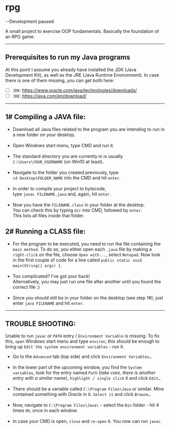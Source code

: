 # rpg
--Development paused

A small project to exercise OOP fundamentals.
Basically the foundation of an RPG game.

---
## Prerequisites to run my Java programs

At this point I assume you already have installed the JDK
(Java Development Kit), as well as the JRE (Java Runtime Environment).
In case there is one of them missing, you can get both here:

- [ ] `JDK`: https://www.oracle.com/java/technologies/downloads/
- [ ] `JRE`: https://java.com/en/download/

---
## 1# Compiling a JAVA file:

-   Download all Java files related to the program you are intending to run in
    a new folder on your desktop.
    <br/><br/>
-   Open Windows start menu, type CMD and run it.
    <br/><br/>
-   The standard directory you are currently in is usually<br/>
    `C:\Users\YOUR_USERNAME` (on Win10 at least).
    <br/><br/>
-   Navigate to the folder you created previously, type<br/>
    `cd Desktop\FOLDER_NAME` into the CMD and hit `enter`.
    <br/><br/>
-   In order to compile your project to bytecode,<br/>
    type `javac FILENAME.java` and, again, hit `enter`.
    <br/><br/>
-   Now you have the `FILENAME.class` in your folder at the desktop.<br/>
    You can check this by typing `dir` into CMD, followed by `enter`.<br/>
    This lists all files inside that folder.

## 2# Running a CLASS file:
-   For the program to be executed, you need to run the file containing the
    `main method`. To do so, you either open each `.java` file by  making a
    `right-click` on the file, choose `Open with...`, select `Notepad`.
    Now look in the first couple of code for a line called
    `public static void main(String[] args) {`.
    <br/><br/>
- Too complicated? I've got your back!<br/>
  Alternatively, you may just run one file after another until you found the
  correct file ;)
  <br/><br/>
- Since you should still be in your folder on the desktop (see step 1#),
  just enter `java FILENAME` and hit `enter`.
---
## TROUBLE SHOOTING:

Unable to run `javac` or `PATH` entry / `Environment Variable` is missing.
To fix this, `open` Windows start menu and type `environ`, this should be
enough to bring up `Edit the system environment variables` - run it.

-   Go to the `Advanced` tab (top side) and click `Environment Variables…`
    <br/><br/>
-   In the lower part of the upcoming window, you find the `System variables`,
    look for the entry named `Path` (*take care, there is another entry with a similar name*),
    `highlight / single click` it and click `Edit…`
    <br/><br/>
-   There should be a variable called `C:\Program Files\Java` or similar.
    Mine contained something with *Oracle* in it. `Select it` and click `Browse…`
    <br/><br/>
-   Now, navigate to `C:\Program Files\Java\` - select the `Bin` folder -
    hit 4 times `OK`, once  in each window.
    <br/><br/>
-   In case your CMD is open, `close` and `re-open` it. You now can run `javac`.